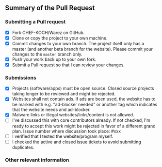 <!-- Enter a brief description/summary of your PR here. What does it fix/what does it change/how was it tested (even manually, if necessary)? -->
## Summary of the Pull Request

<!-- How-to fork the project and how to submit the pull request -->
### Submitting a Pull request

* [x] Fork CHEF-KOCH/Warez on GitHub.
* [x] Clone or copy the project to your own machine.
* [x] Commit changes to your own branch. The project itself only has a master (and another beta branch for the website). Please commit your changes to the `master` branch only.
* [x] Push your work back up to your own fork.
* [x] Submit a Pull request so that I can review your changes.

<!-- Please review the items on the PR checklist before submitting -->
### Submissions
* [x] Projects (software/apps) must be open source. Closed source projects taking longer to be reviewed and might be rejected.
* [x] Websites shall not contain ads. If ads are been used, the website has to be marked with e.g. "ad-blocker needed" or another tag which indicates that the website needs and ad-blocker.
* [x] Malware links or illegal websites/links/content is not allowed.
* [ ] I've discussed this with core contributors already. If not checked, I'm ready to accept this work might be rejected in favor of a different grand plan. Issue number where discussion took place: #xxx
* [ ] I verified that I tested the website/program myself.
* [ ] I checked the active and closed issue tickets to avoid submitting duplicates.

<!-- (optional) Information which you can provide to improve the submission (more details -> faster merging process) -->
### Other relevant information

